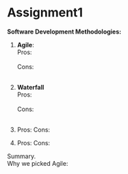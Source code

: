 # Assignment1

<strong>Software Development Methodologies:</strong>
1. <strong>Agile</strong>:<br/>
    Pros:<br/><br/>
    Cons:<br/><br/>

2. <strong>Waterfall</strong><br/>
    Pros: <br/><br/>
    Cons: <br/><br/>
 
 3.
    Pros:
    Cons:
    
 4.
    Pros:
    Cons:
    
Summary.    
Why we picked Agile:
